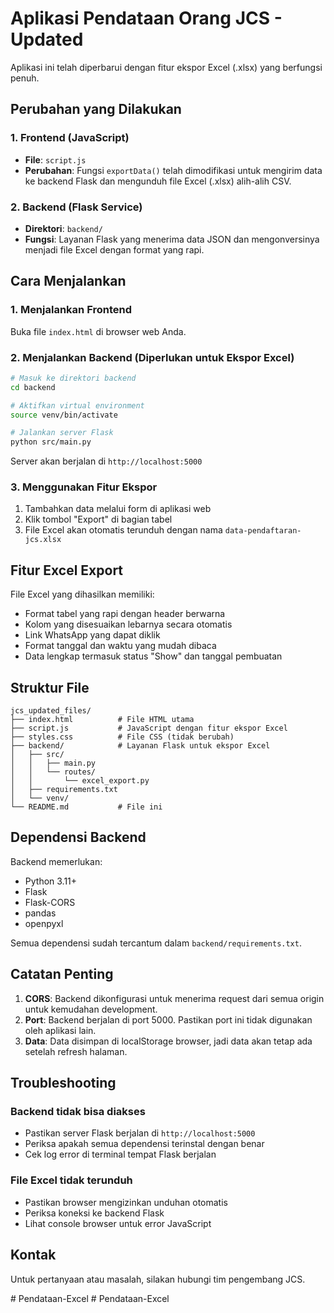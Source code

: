 # Aplikasi Pendataan Orang JCS - Updated

Aplikasi ini telah diperbarui dengan fitur ekspor Excel (.xlsx) yang berfungsi penuh.

## Perubahan yang Dilakukan

### 1. Frontend (JavaScript)
- **File**: `script.js`
- **Perubahan**: Fungsi `exportData()` telah dimodifikasi untuk mengirim data ke backend Flask dan mengunduh file Excel (.xlsx) alih-alih CSV.

### 2. Backend (Flask Service)
- **Direktori**: `backend/`
- **Fungsi**: Layanan Flask yang menerima data JSON dan mengonversinya menjadi file Excel dengan format yang rapi.

## Cara Menjalankan

### 1. Menjalankan Frontend
Buka file `index.html` di browser web Anda.

### 2. Menjalankan Backend (Diperlukan untuk Ekspor Excel)

```bash
# Masuk ke direktori backend
cd backend

# Aktifkan virtual environment
source venv/bin/activate

# Jalankan server Flask
python src/main.py
```

Server akan berjalan di `http://localhost:5000`

### 3. Menggunakan Fitur Ekspor
1. Tambahkan data melalui form di aplikasi web
2. Klik tombol "Export" di bagian tabel
3. File Excel akan otomatis terunduh dengan nama `data-pendaftaran-jcs.xlsx`

## Fitur Excel Export

File Excel yang dihasilkan memiliki:
- Format tabel yang rapi dengan header berwarna
- Kolom yang disesuaikan lebarnya secara otomatis
- Link WhatsApp yang dapat diklik
- Format tanggal dan waktu yang mudah dibaca
- Data lengkap termasuk status "Show" dan tanggal pembuatan

## Struktur File

```
jcs_updated_files/
├── index.html          # File HTML utama
├── script.js           # JavaScript dengan fitur ekspor Excel
├── styles.css          # File CSS (tidak berubah)
├── backend/            # Layanan Flask untuk ekspor Excel
│   ├── src/
│   │   ├── main.py
│   │   └── routes/
│   │       └── excel_export.py
│   ├── requirements.txt
│   └── venv/
└── README.md           # File ini
```

## Dependensi Backend

Backend memerlukan:
- Python 3.11+
- Flask
- Flask-CORS
- pandas
- openpyxl

Semua dependensi sudah tercantum dalam `backend/requirements.txt`.

## Catatan Penting

1. **CORS**: Backend dikonfigurasi untuk menerima request dari semua origin untuk kemudahan development.
2. **Port**: Backend berjalan di port 5000. Pastikan port ini tidak digunakan oleh aplikasi lain.
3. **Data**: Data disimpan di localStorage browser, jadi data akan tetap ada setelah refresh halaman.

## Troubleshooting

### Backend tidak bisa diakses
- Pastikan server Flask berjalan di `http://localhost:5000`
- Periksa apakah semua dependensi terinstal dengan benar
- Cek log error di terminal tempat Flask berjalan

### File Excel tidak terunduh
- Pastikan browser mengizinkan unduhan otomatis
- Periksa koneksi ke backend Flask
- Lihat console browser untuk error JavaScript

## Kontak

Untuk pertanyaan atau masalah, silakan hubungi tim pengembang JCS.

#   P e n d a t a a n - E x c e l  
 #   P e n d a t a a n - E x c e l  
 